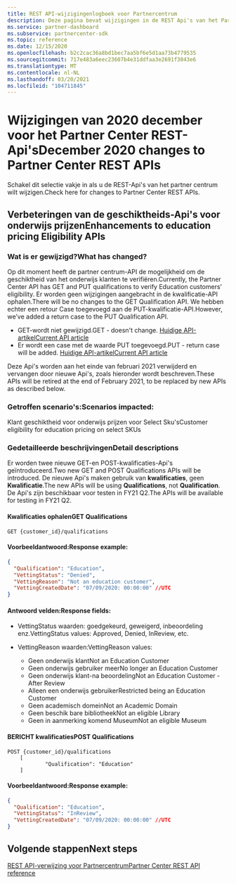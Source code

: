```yaml
---
title: REST API-wijzigingenlogboek voor Partnercentrum
description: Deze pagina bevat wijzigingen in de REST Api's van het Partner Center
ms.service: partner-dashboard
ms.subservice: partnercenter-sdk
ms.topic: reference
ms.date: 12/15/2020
ms.openlocfilehash: b2c2cac36a8bd1bec7aa5bf6e5d1aa73b4779535
ms.sourcegitcommit: 717e483a6eec23607b4e31ddfaa3e2691f3043e6
ms.translationtype: MT
ms.contentlocale: nl-NL
ms.lasthandoff: 03/20/2021
ms.locfileid: "104711845"
---
```

# <a name="december-2020-changes-to-partner-center-rest-apis"></a><span data-ttu-id="d557e-103">Wijzigingen van 2020 december voor het Partner Center REST-Api's</span><span class="sxs-lookup"><span data-stu-id="d557e-103">December 2020 changes to Partner Center REST APIs</span></span>

<span data-ttu-id="d557e-104">Schakel dit selectie vakje in als u de REST-Api's van het partner centrum wilt wijzigen.</span><span class="sxs-lookup"><span data-stu-id="d557e-104">Check here for changes to Partner Center REST APIs.</span></span>

## <a name="enhancements-to-education-pricing-eligibility-apis"></a><span data-ttu-id="d557e-105">Verbeteringen van de geschiktheids-Api's voor onderwijs prijzen</span><span class="sxs-lookup"><span data-stu-id="d557e-105">Enhancements to education pricing Eligibility APIs</span></span>



### <a name="what-has-changed"></a><span data-ttu-id="d557e-106">Wat is er gewijzigd?</span><span class="sxs-lookup"><span data-stu-id="d557e-106">What has changed?</span></span>

<span data-ttu-id="d557e-107">Op dit moment heeft de partner centrum-API de mogelijkheid om de geschiktheid van het onderwijs klanten te verifiëren.</span><span class="sxs-lookup"><span data-stu-id="d557e-107">Currently, the Partner Center API has GET and PUT qualifications to verify Education customers’ eligibility.</span></span> <span data-ttu-id="d557e-108">Er worden geen wijzigingen aangebracht in de kwalificatie-API ophalen.</span><span class="sxs-lookup"><span data-stu-id="d557e-108">There will be no changes to the GET Qualification API.</span></span> <span data-ttu-id="d557e-109">We hebben echter een retour Case toegevoegd aan de PUT-kwalificatie-API.</span><span class="sxs-lookup"><span data-stu-id="d557e-109">However, we’ve added a return case to the PUT Qualification API.</span></span>

- <span data-ttu-id="d557e-110">GET-wordt niet gewijzigd.</span><span class="sxs-lookup"><span data-stu-id="d557e-110">GET - doesn't change.</span></span> [<span data-ttu-id="d557e-111">Huidige API-artikel</span><span class="sxs-lookup"><span data-stu-id="d557e-111">Current API article</span></span>](./get-customer-qualification-synchronous.md)
- <span data-ttu-id="d557e-112">Er wordt een case met de waarde PUT toegevoegd.</span><span class="sxs-lookup"><span data-stu-id="d557e-112">PUT - return case will be added.</span></span> [<span data-ttu-id="d557e-113">Huidige API-artikel</span><span class="sxs-lookup"><span data-stu-id="d557e-113">Current API article</span></span>](./update-customer-qualification-synchronous.md)

<span data-ttu-id="d557e-114">Deze Api's worden aan het einde van februari 2021 verwijderd en vervangen door nieuwe Api's, zoals hieronder wordt beschreven.</span><span class="sxs-lookup"><span data-stu-id="d557e-114">These APIs will be retired at the end of February 2021, to be replaced by new APIs as described below.</span></span>

### <a name="scenarios-impacted"></a><span data-ttu-id="d557e-115">Getroffen scenario's:</span><span class="sxs-lookup"><span data-stu-id="d557e-115">Scenarios impacted:</span></span>

<span data-ttu-id="d557e-116">Klant geschiktheid voor onderwijs prijzen voor Select Sku's</span><span class="sxs-lookup"><span data-stu-id="d557e-116">Customer eligibility for education pricing on select SKUs</span></span>

### <a name="detail-descriptions"></a><span data-ttu-id="d557e-117">Gedetailleerde beschrijvingen</span><span class="sxs-lookup"><span data-stu-id="d557e-117">Detail descriptions</span></span>

<span data-ttu-id="d557e-118">Er worden twee nieuwe GET-en POST-kwalificaties-Api's geïntroduceerd.</span><span class="sxs-lookup"><span data-stu-id="d557e-118">Two new GET and POST Qualifications APIs will be introduced.</span></span> <span data-ttu-id="d557e-119">De nieuwe Api's maken gebruik van **kwalificaties**, geen **Kwalificatie**.</span><span class="sxs-lookup"><span data-stu-id="d557e-119">The new APIs will be using **Qualifications**, not **Qualification**.</span></span> <span data-ttu-id="d557e-120">De Api's zijn beschikbaar voor testen in FY21 Q2.</span><span class="sxs-lookup"><span data-stu-id="d557e-120">The APIs will be available for testing in FY21 Q2.</span></span>

#### <a name="get-qualifications"></a><span data-ttu-id="d557e-121">Kwalificaties ophalen</span><span class="sxs-lookup"><span data-stu-id="d557e-121">GET Qualifications</span></span>

```http
GET {customer_id}/qualifications
```

#### <a name="response-example"></a><span data-ttu-id="d557e-122">Voorbeeldantwoord:</span><span class="sxs-lookup"><span data-stu-id="d557e-122">Response example:</span></span>

```json
{
  "Qualification": "Education",
  "VettingStatus": "Denied",
  "VettingReason": "Not an education customer",
  "VettingCreatedDate": "07/09/2020: 00:00:00" //UTC
}
```

#### <a name="response-fields"></a><span data-ttu-id="d557e-123">Antwoord velden:</span><span class="sxs-lookup"><span data-stu-id="d557e-123">Response fields:</span></span> 

- <span data-ttu-id="d557e-124">VettingStatus waarden: goedgekeurd, geweigerd, inbeoordeling enz.</span><span class="sxs-lookup"><span data-stu-id="d557e-124">VettingStatus values: Approved, Denied, InReview, etc.</span></span>

- <span data-ttu-id="d557e-125">VettingReason waarden:</span><span class="sxs-lookup"><span data-stu-id="d557e-125">VettingReason values:</span></span>
   - <span data-ttu-id="d557e-126">Geen onderwijs klant</span><span class="sxs-lookup"><span data-stu-id="d557e-126">Not an Education Customer</span></span>
   - <span data-ttu-id="d557e-127">Geen onderwijs gebruiker meer</span><span class="sxs-lookup"><span data-stu-id="d557e-127">No longer an Education Customer</span></span>
   - <span data-ttu-id="d557e-128">Geen onderwijs klant-na beoordeling</span><span class="sxs-lookup"><span data-stu-id="d557e-128">Not an Education Customer - After Review</span></span>
   - <span data-ttu-id="d557e-129">Alleen een onderwijs gebruiker</span><span class="sxs-lookup"><span data-stu-id="d557e-129">Restricted being an Education Customer</span></span>
   - <span data-ttu-id="d557e-130">Geen academisch domein</span><span class="sxs-lookup"><span data-stu-id="d557e-130">Not an Academic Domain</span></span>
   - <span data-ttu-id="d557e-131">Geen beschik bare bibliotheek</span><span class="sxs-lookup"><span data-stu-id="d557e-131">Not an eligible Library</span></span>
   - <span data-ttu-id="d557e-132">Geen in aanmerking komend Museum</span><span class="sxs-lookup"><span data-stu-id="d557e-132">Not an eligible Museum</span></span>
 
#### <a name="post-qualifications"></a><span data-ttu-id="d557e-133">BERICHT kwalificaties</span><span class="sxs-lookup"><span data-stu-id="d557e-133">POST Qualifications</span></span>

```http
POST {customer_id}/qualifications
    [
            "Qualification": "Education"
    ]
```

#### <a name="response-example"></a><span data-ttu-id="d557e-134">Voorbeeldantwoord:</span><span class="sxs-lookup"><span data-stu-id="d557e-134">Response example:</span></span>

```JSON
{
  "Qualification": "Education",
  "VettingStatus": "InReview",
  "VettingCreatedDate": "07/09/2020: 00:00:00" //UTC
}
```

## <a name="next-steps"></a><span data-ttu-id="d557e-135">Volgende stappen</span><span class="sxs-lookup"><span data-stu-id="d557e-135">Next steps</span></span>

[<span data-ttu-id="d557e-136">REST API-verwijzing voor Partnercentrum</span><span class="sxs-lookup"><span data-stu-id="d557e-136">Partner Center REST API reference</span></span>](partner-center-rest-api-reference.md)